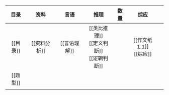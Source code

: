 
|   目录   |    资料    |    言语    |                推理                | 数量  |          综应          |     |
| :----: | :------: | :------: | :------------------------------: | :-: | :------------------: | --- |
| [[目录]] | [[资料分析]] | [[言语理解]] | [[类比推理]]<br>[[定义判断]]<br>[[逻辑判断]] |     | [[作文纸1.1]]<br>[[综应]] |     |
| [[题型]] |          |          |                                  |     |                      |     |
|        |          |          |                                  |     |                      |     |





